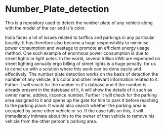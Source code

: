 # Number_Plate_detection
This is a repository used to detect the number plate of any vehicle along with the model of the car and is's color.

India faces a lot of issues related to tarffics and parkings in any particular locality. It has therefore also become a huge responsibility to minimise power consumption and wastage to promote an efficient energy usage method. One such example of enormous power consumption is due to street lights or light poles. In the world, several trillion kWh are expended on street lighting annually ergo billing of street lights is a huge penalty. 
for us to come up with a solution where this work can be done easily and effectively. The number plate detection works on the basis of detection the
number of any vehicle, it's color and other relevant information related to it. Futher it will seach for the number in it's datbase and if the number is already present in the
datebase of it, it will show the details of it such as owner name, addres, liscence number. Further it will check for the parking area assigned to
it and opens up the gate for him to park it before reaching to the parking place. It would also search whether the parking area is occupied by some other
vehicle or so. If the case falls on this, it will immediately intimate about this to the owner of that vehicle to remove his vehicle from 
the other person's parking area.

